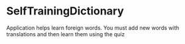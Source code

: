 # SelfTrainingDictionary
Application helps learn foreign words. You must add new words with translations and then learn them using the quiz
